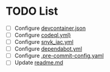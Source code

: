 # TODO List

* [ ] Configure [devcontainer.json](.devcontainer/devcontainer.json)
* [ ] Configure [codeql.yml)](.github/workflows/codeql.yml)
* [ ] Configure [snyk_iac.yml](.github/workflows/snyk_iac.yml)
* [ ] Configure [dependabot.yml](.github/dependabot.yml)
* [ ] Configure [.pre-commit-config.yaml](.pre-commit-config.yaml)
* [ ] Update [readme.md](README.md)
